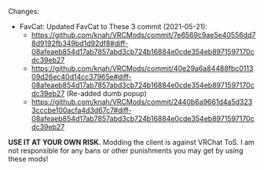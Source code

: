 Changes:
 * FavCat: Updated FavCat to These 3 commit (2021-05-21): 
	* https://github.com/knah/VRCMods/commit/7e6569c9ae5e40556dd78d9192fb349bd1d92df8#diff-08afeaeb854d17ab7857abd3cb724b16884e0cde354eb8971597170cdc39eb27
	* https://github.com/knah/VRCMods/commit/40e29a6a84488fbc011309d26ec40d14cc37965e#diff-08afeaeb854d17ab7857abd3cb724b16884e0cde354eb8971597170cdc39eb27 (Re-added dumb popup)
	* https://github.com/knah/VRCMods/commit/2440b6a9661d4a5d3233cccbe100acfa4d3d67c7#diff-08afeaeb854d17ab7857abd3cb724b16884e0cde354eb8971597170cdc39eb27

**USE IT AT YOUR OWN RISK.** Modding the client is against VRChat ToS. I am not responsible for any bans or other punishments you may get by using these mods!
